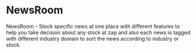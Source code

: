 # NewsRoom
NewsRoom - Stock specific news at one place with different features to help you take decision about any stock at zap and also each news is tagged with different industry domain to sort the news according to industry or stock.
